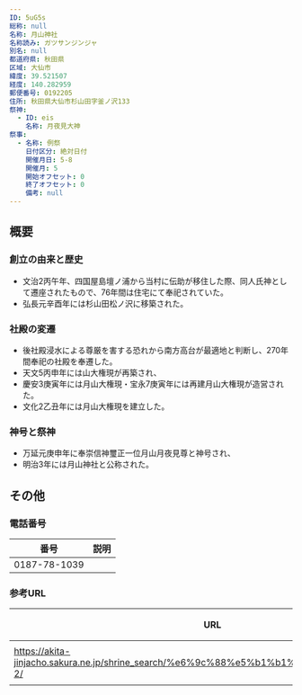 ```yaml
---
ID: 5uG5s
総称: null
名称: 月山神社
名称読み: ガツサンジンジャ
別名: null
都道府県: 秋田県
区域: 大仙市
緯度: 39.521507
経度: 140.282959
郵便番号: 0192205
住所: 秋田県大仙市杉山田字釜ノ沢133
祭神:
  - ID: eis
    名称: 月夜見大神
祭事:
  - 名称: 例祭
    日付区分: 絶対日付
    開催月日: 5-8
    開催月: 5
    開始オフセット: 0
    終了オフセット: 0
    備考: null
---
```


## 概要

### 創立の由来と歴史

- 文治2丙午年、四国屋島壇ノ浦から当村に伝助が移住した際、同人氏神として遷座されたもので、76年間は住宅にて奉祀されていた。
- 弘長元辛酉年には杉山田松ノ沢に移築された。

### 社殿の変遷

- 後社殿浸水による尊厳を害する恐れから南方高台が最適地と判断し、270年間奉祀の社殿を奉遷した。
- 天文5丙申年には山大権現が再築され、
- 慶安3庚寅年には月山大権現・宝永7庚寅年には再建月山大権現が造営された。
- 文化2乙丑年には月山大権現を建立した。

### 神号と祭神

- 万延元庚申年に奉崇信神璽正一位月山月夜見尊と神号され、
- 明治3年には月山神社と公称された。

## その他

### 電話番号

| 番号         | 説明 |
| ------------ | ---- |
| 0187-78-1039 |      |

### 参考URL

| URL                                                                                       | 説明   |
| ----------------------------------------------------------------------------------------- | ------ |
| https://akita-jinjacho.sakura.ne.jp/shrine_search/%e6%9c%88%e5%b1%b1%e7%a5%9e%e7%a4%be-2/ | 神社庁 |
